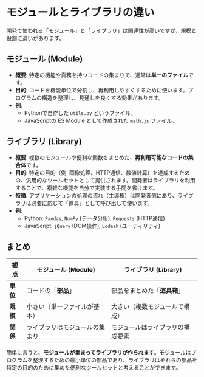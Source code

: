 # モジュールとライブラリの違い

開発で使われる「モジュール」と「ライブラリ」は関連性が高いですが、規模と役割に違いがあります。

## モジュール (Module)

- **概要**: 特定の機能や責務を持つコードの集まりで、通常は**単一のファイル**です。
- **目的**: コードを機能単位で分割し、再利用しやすくするために使います。プログラムの構造を整理し、見通しを良くする効果があります。
- **例**:
    - Pythonで自作した `utils.py` というファイル。
    - JavaScriptの ES Module として作成された `math.js` ファイル。

## ライブラリ (Library)

- **概要**: 複数のモジュールや便利な関数をまとめた、**再利用可能なコードの集合体**です。
- **目的**: 特定の目的（例: 画像処理、HTTP通信、数値計算）を達成するための、汎用的なツールセットとして提供されます。開発者はライブラリを利用することで、複雑な機能を自分で実装する手間を省けます。
- **特徴**: アプリケーションの処理の流れ（主導権）は開発者側にあり、ライブラリは必要に応じて「道具」として呼び出して使います。
- **例**:
    - Python: `Pandas`, `NumPy` (データ分析), `Requests` (HTTP通信)
    - JavaScript: `jQuery` (DOM操作), `Lodash` (ユーティリティ)

## まとめ

| 観点 | モジュール (Module) | ライブラリ (Library) |
|---|---|---|
| **単位** | コードの「**部品**」 | 部品をまとめた「**道具箱**」 |
| **規模** | 小さい（単一ファイルが基本） | 大きい（複数モジュールで構成） |
| **関係** | ライブラリはモジュールの集まり | モジュールはライブラリの構成要素 |

簡単に言うと、**モジュールが集まってライブラリが作られます**。モジュールはプログラムを整理するための最小単位の部品であり、ライブラリはそれらの部品を特定の目的のために集めた便利なツールセットと考えることができます。
